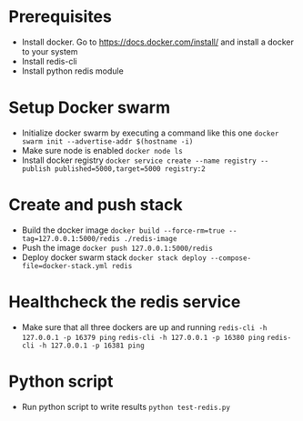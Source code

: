 # Prerequisites
- Install docker. Go to https://docs.docker.com/install/ and install a docker to your system
- Install redis-cli
- Install python redis module

# Setup Docker swarm
- Initialize docker swarm by executing a command like this one
``` docker swarm init --advertise-addr $(hostname -i) ```
- Make sure node is enabled
``` docker node ls ```
- Install docker registry 
``` docker service create --name registry --publish published=5000,target=5000 registry:2 ```

# Create and push stack
- Build the docker image
``` docker build --force-rm=true --tag=127.0.0.1:5000/redis ./redis-image ```
- Push the image
``` docker push 127.0.0.1:5000/redis ```
- Deploy docker swarm stack
``` docker stack deploy --compose-file=docker-stack.yml redis ```

# Healthcheck the redis service
- Make sure that all three dockers are up and running
``` redis-cli -h 127.0.0.1 -p 16379 ping ```
``` redis-cli -h 127.0.0.1 -p 16380 ping ```
``` redis-cli -h 127.0.0.1 -p 16381 ping ```

# Python script
- Run python script to write results
``` python test-redis.py ```
